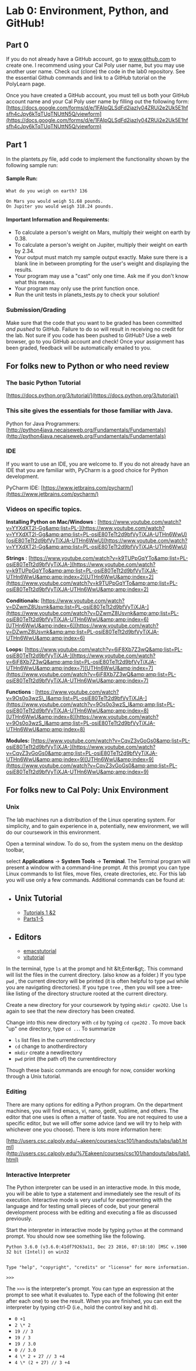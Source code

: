 # Lab 0: Environment, Python, and GitHub!

## Part 0

If you do not already have a GitHub account, go to www.github.com to
create one.  I recommend using your Cal Poly user name, but you may use
another user name.  Check out (clone) the code in the lab0 repository.
See the essential Github commands and link to a GitHub tutorial on the
PolyLearn page.

Once you have created a GitHub account, you must tell us both your
GitHub account name and your Cal Poly user name by filling out the
following
form:[https://docs.google.com/forms/d/e/1FAIpQLSdFd2iazIy04ZRUi2e2Uk5E1hfsfh4cJpy6kTqTUqTNUttN5Q/viewform](https://docs.google.com/forms/d/e/1FAIpQLSdFd2iazIy04ZRUi2e2Uk5E1hfsfh4cJpy6kTqTUqTNUttN5Q/viewform)

## Part 1

In the plantets.py file, add code to implement the functionality shown by the following sample run:

#### Sample Run:

```
What do you weigh on earth? 136

On Mars you would weigh 51.68 pounds.
On Jupiter you would weigh 318.24 pounds.
```

#### Important Information and Requirements:

- To calculate a person&#39;s weight on Mars, multiply their weight on
  earth by 0.38.
- To calculate a person&#39;s weight on Jupiter, multiply their weight
  on earth by 2.34.
- Your output must match my sample output exactly. Make sure there is a
  blank line in between prompting for the user&#39;s weight and
  displaying the results.
- Your program may use a &quot;cast&quot; only one time. Ask me if you
  don&#39;t know what this means.
- Your program may only use the print function once.
- Run the unit tests in planets_tests.py to check your solution!

### Submission/Grading

Make sure that the code that you want to be graded has been committed
*and pushed* to GitHub.  Failure to do so will result in receiving no
credit for the lab.  Not sure if you code has been pushed to GitHub?
Use a web browser, go to you GitHub account and check!  Once your
assignment has been graded, feedback will be automatically emailed to
you.

## For folks new to Python or who need review

### The basic Python Tutorial

[https://docs.python.org/3/tutorial/](https://docs.python.org/3/tutorial/)

### This site gives the essentials for those familiar with Java.

Python for Java Programmers: [http://python4java.necaiseweb.org/Fundamentals/Fundamentals](http://python4java.necaiseweb.org/Fundamentals/Fundamentals)

### IDE

If you want to use an IDE, you are welcome to. If you do not already have an IDE that you are familiar with, PyCharm is a good choice for Python development.

PyCharm IDE: [https://www.jetbrains.com/pycharm/](https://www.jetbrains.com/pycharm/)

### Videos on specific topics.

**Installing Python on Mac/Windows** : [https://www.youtube.com/watch?v=YYXdXT2l-Gg&amp;list=PL-](https://www.youtube.com/watch?v=YYXdXT2l-Gg&amp;amp;list=PL-osiE80TeTt2d9bfVyTiXJA-UTHn6WwU)[osiE80TeTt2d9bfVyTiXJA-UTHn6WwU](https://www.youtube.com/watch?v=YYXdXT2l-Gg&amp;amp;list=PL-osiE80TeTt2d9bfVyTiXJA-UTHn6WwU)

**Strings** : [https://www.youtube.com/watch?v=k9TUPpGqYTo&amp;list=PL-osiE80TeTt2d9bfVyTiXJA-](https://www.youtube.com/watch?v=k9TUPpGqYTo&amp;amp;list=PL-osiE80TeTt2d9bfVyTiXJA-UTHn6WwU&amp;amp;index=2)[UTHn6WwU&amp;index=2](https://www.youtube.com/watch?v=k9TUPpGqYTo&amp;amp;list=PL-osiE80TeTt2d9bfVyTiXJA-UTHn6WwU&amp;amp;index=2)

**Conditionals:** [https://www.youtube.com/watch?v=DZwmZ8Usvnk&amp;list=PL-osiE80TeTt2d9bfVyTiXJA-](https://www.youtube.com/watch?v=DZwmZ8Usvnk&amp;amp;list=PL-osiE80TeTt2d9bfVyTiXJA-UTHn6WwU&amp;amp;index=6)[UTHn6WwU&amp;index=6](https://www.youtube.com/watch?v=DZwmZ8Usvnk&amp;amp;list=PL-osiE80TeTt2d9bfVyTiXJA-UTHn6WwU&amp;amp;index=6)

**Loops:** [https://www.youtube.com/watch?v=6iF8Xb7Z3wQ&amp;list=PL-osiE80TeTt2d9bfVyTiXJA-](https://www.youtube.com/watch?v=6iF8Xb7Z3wQ&amp;amp;list=PL-osiE80TeTt2d9bfVyTiXJA-UTHn6WwU&amp;amp;index=7)[UTHn6WwU&amp;index=7](https://www.youtube.com/watch?v=6iF8Xb7Z3wQ&amp;amp;list=PL-osiE80TeTt2d9bfVyTiXJA-UTHn6WwU&amp;amp;index=7)

**Functions** : [https://www.youtube.com/watch?v=9Os0o3wzS\_I&amp;list=PL-osiE80TeTt2d9bfVyTiXJA-](https://www.youtube.com/watch?v=9Os0o3wzS_I&amp;amp;list=PL-osiE80TeTt2d9bfVyTiXJA-UTHn6WwU&amp;amp;index=8)[UTHn6WwU&amp;index=8](https://www.youtube.com/watch?v=9Os0o3wzS_I&amp;amp;list=PL-osiE80TeTt2d9bfVyTiXJA-UTHn6WwU&amp;amp;index=8)

**Modules:** [https://www.youtube.com/watch?v=CqvZ3vGoGs0&amp;list=PL-osiE80TeTt2d9bfVyTiXJA-](https://www.youtube.com/watch?v=CqvZ3vGoGs0&amp;amp;list=PL-osiE80TeTt2d9bfVyTiXJA-UTHn6WwU&amp;amp;index=9)[UTHn6WwU&amp;index=9](https://www.youtube.com/watch?v=CqvZ3vGoGs0&amp;amp;list=PL-osiE80TeTt2d9bfVyTiXJA-UTHn6WwU&amp;amp;index=9)

## For folks new to Cal Poly: Unix Environment

### Unix

The lab machines run a distribution of the Linux operating system. For
simplicity, and to gain experience in a, potentially, new environment,
we will do our coursework in this environment.

Open a terminal window. To do so, from the system menu on the desktop toolbar,

select **Applications** → **System Tools** → **Terminal**. The Terminal
program will present a window with a command-line prompt. At this prompt
you can type Linux commands to list files, move files, create
directories, etc. For this lab you will use only a few
commands. Additional commands can be found at:

- Unix Tutorial
  -
    - [Tutorials 1 &amp;](http://www.ee.surrey.ac.uk/Teaching/Unix/)[2](http://www.ee.surrey.ac.uk/Teaching/Unix/)
    - [Parts](http://people.ischool.berkeley.edu/%7Ekevin/unix-tutorial/toc.html)[1-5](http://people.ischool.berkeley.edu/%7Ekevin/unix-tutorial/toc.html)
- Editors
  -
    - [emacs](http://xahlee.org/emacs/emacs.html)[tutorial](http://xahlee.org/emacs/emacs.html)
    - [vi](http://www.unix-manuals.com/tutorials/vi/vi-in-10-1.html)[tutorial](http://www.unix-manuals.com/tutorials/vi/vi-in-10-1.html)

In the terminal, type `ls` at the prompt and hit \&lt;Enter\&gt;. This
command will list the files in the current directory. (also know as a
folder.) If you type `pwd` , the current directory will be printed (it
is often helpful to type `pwd` while you are navigating directories). If
you type `tree` , then you will see a tree-like listing of the
directory structure rooted at the current directory.

Create a new directory for your coursework by typing `mkdir cpe202`.
Use `ls` again to see that the new directory has been created.

Change into this new directory with `cd` by typing `cd cpe202` . To move
back &quot;up&quot; one directory, type `cd ..`. To summarize

- `ls` list files in the currentdirectory
- `cd` change to anotherdirectory
- `mkdir` create a newdirectory
- `pwd` print (the path of) the currentdirectory

Though these basic commands are enough for now, consider working through a Unix tutorial.

### Editing

There are many options for editing a Python program. On the department
machines, you will find emacs, vi, nano, gedit, sublime, and
others. The editor that one uses is often a matter of taste. You are not
required to use a specific editor, but we will offer some advice (and we
will try to help with whichever one you choose). There is lots more
information here:

[http://users.csc.calpoly.edu/~akeen/courses/csc101/handouts/labs/lab1.html](http://users.csc.calpoly.edu/%7Eakeen/courses/csc101/handouts/labs/lab1.html)

### **Interactive Interpreter**

The Python interpreter can be used in an interactive mode. In this mode,
you will be able to type a statement and immediately see the result of
its execution. Interactive mode is very useful for experimenting with
the language and for testing small pieces of code, but your general
development process with be editing and executing a file as discussed
previously.

Start the interpreter in interactive mode by typing `python` at the
command prompt. You should now see something like the following.

```
Python 3.6.0 (v3.6.0:41df79263a11, Dec 23 2016, 07:18:10) [MSC v.1900 32 bit (Intel)] on win32


Type "help", "copyright", "credits" or "license" for more information.

>>>
```

The `>>>` is the interpreter&#39;s prompt. You can type an expression at
the prompt to see what it evaluates to. Type each of the following (hit
enter after each one) to see the result. When you are finished, you can
exit the interpreter by typing ctrl-D (i.e., hold the control key and
hit d).

- `0 +1`
- `2 \* 2`
- `19 // 3`
- `19 / 3`
- `19 / 3.0`
- `0 // 3.0`
- `4 \* 2 + 27 // 3 +4`
- `4 \* (2 + 27) // 3 +4`